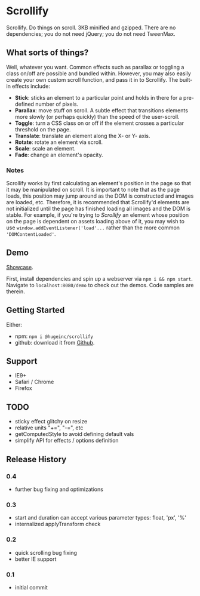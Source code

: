 # Scrollify

Scrollify. Do things on scroll. 3KB minified and gzipped. There are no dependencies; you do not need jQuery; you do not need TweenMax.

## What sorts of things?

Well, whatever you want. Common effects such as parallax or toggling a class on/off are possible and bundled within. However, you may also easily create your own custom scroll function, and pass it in to Scrollify. The built-in effects include:

- **Stick**: sticks an element to a particular point and holds in there for a pre-defined number of pixels.
- **Parallax**: move stuff on scroll. A subtle effect that transitions elements more slowly (or perhaps quickly) than the speed of the user-scroll.
- **Toggle**: turn a CSS class on or off if the element crosses a particular threshold on the page.
- **Translate**: translate an element along the X- or Y- axis.
- **Rotate**: rotate an element via scroll.
- **Scale**: scale an element.
- **Fade**: change an element's opacity.


### Notes
Scrollify works by first calculating an element's position in the page so that it may be manipulated on scroll. It is important to note that as the page loads, this position may jump around as the DOM is constructed and images are loaded, etc.  Therefore, it is recommended that Scrollify'd elements are not initialized until the page has finished loading all images and the DOM is stable. For example, if you're trying to _Scrollify_ an element whose position on the page is dependent on assets loading above of it, you may wish to use ```window.addEventListener('load'...``` rather than the more common ```'DOMContentLoaded'```.

## Demo

[Showcase](http://apathetic.github.io/showcase/components/scrollify/).

First, install dependencies and spin up a webserver via ```npm i && npm start```. Navigate to ```localhost:8080/demo``` to check out the demos. Code samples are therein.

## Getting Started

Either:
* npm: ```npm i @hugeinc/scrollify```
* github: download it from [Github](https://github.com/apathetic/scrollify).

## Support
* IE9+
* Safari / Chrome
* Firefox

## TODO
* sticky effect glitchy on resize
* relative units "+=", "-=", etc
* getComputedStyle to avoid defining default vals
* simplify API for effects / options definition

## Release History

### 0.4
* further bug fixing and optimizations

### 0.3
* start and duration can accept various parameter types: float, 'px', '%'
* internalized applyTransform check

### 0.2
* quick scrolling bug fixing
* better IE support

### 0.1
* initial commit
